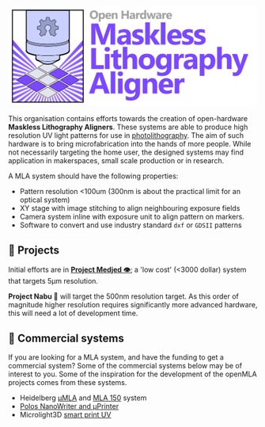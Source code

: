 

![](../media/open-MLA-banner.jpg)

This organisation contains efforts towards the creation of open-hardware **Maskless Lithography Aligners**. These systems are able to produce high resolution UV light patterns for use in [photolithography](https://en.wikipedia.org/wiki/Photolithography). The aim of such hardware is to bring microfabrication into the hands of more people. While not necessarily targeting the home user, the designed systems may find application in makerspaces, small scale production or in research.

A MLA system should have the following properties:

* Pattern resolution <100um (300nm is about the practical limit for an optical system)
* XY stage with image stitching to align neighbouring exposure fields 
* Camera system inline with exposure unit to align pattern on markers. 
* Software to convert and use industry standard `dxf` or `GDSII` patterns 

## 📜 Projects

Initial efforts are in [**Project Medjed 👁️**](https://github.com/openMLA/Medjed); a 'low cost' (<3000 dollar) system that targets 5μm resolution.

 **Project Nabu 🐉** will target the 500nm resolution target. As this order of magnitude higher resolution requires significantly more advanced hardware, this will need a lot of development time.

## 💸 Commercial systems

If you are looking for a MLA system, and have the funding to get a commercial system? Some of the commercial systems below may be of interest to you. Some of the inspiration for the development of the openMLA projects comes from these systems.

* Heidelberg [μMLA](https://heidelberg-instruments.com/product/%ce%bcmla/) and [MLA 150](https://heidelberg-instruments.com/product/mla150/) system
* [Polos NanoWriter and µPrinter](https://www.sps-international.com/webshop/photolithography/maskless-lithography-systems/)
* Microlight3D [smart print UV](https://www.microlight3d.com/our-products/smartprint-uv)

